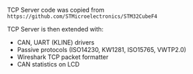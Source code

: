 TCP Server code was copied from `https://github.com/STMicroelectronics/STM32CubeF4`

TCP Server is then extended with:
 * CAN, UART (KLINE) drivers
 * Passive protocols (ISO14230, KW1281, ISO15765, VWTP2.0)
 * Wireshark TCP packet formatter
 * CAN statistics on LCD
